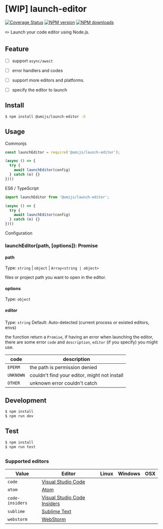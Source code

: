 # [WIP] launch-editor

[![Coverage Status](https://coveralls.io/repos/github/umijs/launch-editor/badge.svg?branch=master)](https://coveralls.io/github/umijs/launch-editor?branch=master) [![NPM version](https://img.shields.io/npm/v/@umijs/launch-editor.svg?style=flat)](https://npmjs.org/package/@umijs/launch-editor) [![NPM downloads](http://img.shields.io/npm/dm/@umijs/launch-editor.svg?style=flat)](https://npmjs.org/package/@umijs/launch-editor)

✏️ Launch your code editor using Node.js.

## Feature
- [ ] support `async/await`
- [ ] error handlers and codes
- [ ] support more editors and platforms.
- [ ] specify the editor to launch


## Install

```sh
$ npm install @umijs/launch-editor -S
```

## Usage

Commonjs

```js
const launchEditor = require('@umijs/launch-editor');

(async () => {
  try {
    await launchEditor(config)
  } catch (e) {}
})()

```

ES6 / TypeScript

```js
import launchEditor from '@umijs/launch-editor';

(async () => {
  try {
    await launchEditor(config)
  } catch (e) {}
})()
```

Configuration

### launchEditor(path, [options]): Promise<void>

#### path

Type: `string` | `object` | `Array<string | object>`

files or project path you want to open in the editor.

#### options

Type: `object`

##### editor
Type: `string`
Default: Auto-detected (current process or existed editors, envs)

the function return a `Promise`, if having an error when launching the editor, there are some error `code` and `description`, `editor` (if you specify) you might use.

| code | description |
|--------|------|
| `EPERM` | the path is permission denied |
| `UNKNOWN` | couldn't find your editor, might not install |
| `OTHER` | unknown error couldn't catch |

## Development

```sh
$ npm install
$ npm run dev
```

## Test

```sh
$ npm install
$ npm run test
```

##

### Supported editors

| Value | Editor | Linux | Windows | OSX |
|--------|------|:------:|:------:|:------:|
| `code` | [Visual Studio Code](https://code.visualstudio.com/) ||||
| `atom` | [Atom](https://atom.io/) ||||
| `code-insiders` | [Visual Studio Code Insiders](https://code.visualstudio.com/insiders/) ||||
| `sublime` | [Sublime Text](https://www.sublimetext.com/) ||||
| `webstorm` | [WebStorm](https://www.jetbrains.com/webstorm/) ||||
